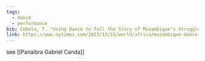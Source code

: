 ```yaml
---
tags:
  - dance
  - performance
bib: Cebola, T. "Using Dance to Tell the Story of Mozambique’s Struggles". The New York Times, 2023. Accessed on 07/03/2025. https://www.nytimes.com/2023/12/15/world/africa/mozambique-dance-choreographer-canda.html
link: https://www.nytimes.com/2023/12/15/world/africa/mozambique-dance-choreographer-canda.html
---
```

see [[Panaibra Gabriel Canda]]